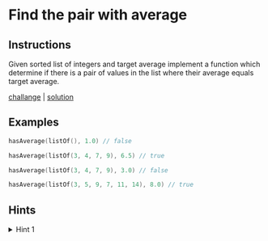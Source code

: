 # Find the pair with average

## Instructions

Given sorted list of integers and target average implement a function which determine if there is a pair of values in
the list where their average equals target average.

[challange](challange.kt) | [solution](solution.kt)

## Examples

```kotlin
hasAverage(listOf(), 1.0) // false

hasAverage(listOf(3, 4, 7, 9), 6.5) // true

hasAverage(listOf(3, 4, 7, 9), 3.0) // false

hasAverage(listOf(3, 5, 9, 7, 11, 14), 8.0) // true
```

## Hints

<details>
<summary>Hint 1</summary>
Use double pointer
</details>
